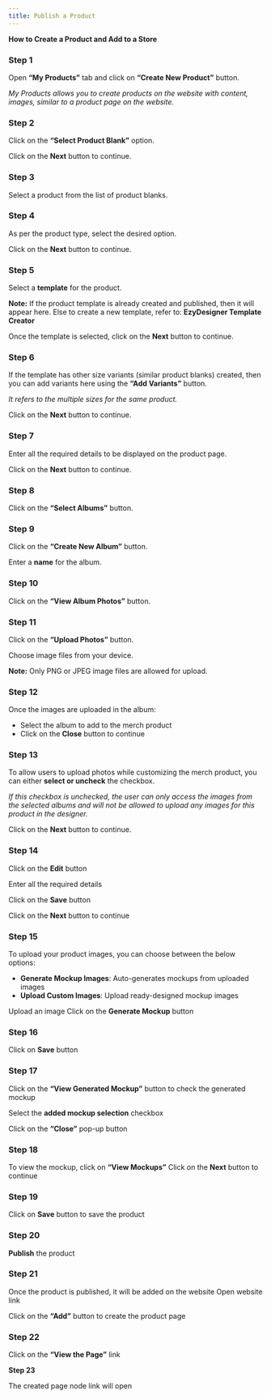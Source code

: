 ```yaml
---
title: Publish a Product
---
```

**How to Create a Product and Add to a Store**

### **Step 1**

Open **“My Products”** tab and click on **“Create New Product”** button.

*My Products allows you to create products on the website with content, images, similar to a product page on the website.*

### **Step 2**

Click on the **“Select Product Blank”** option.

 Click on the **Next** button to continue.

### **Step 3**

Select a product from the list of product blanks.

### **Step 4**

As per the product type, select the desired option.

 Click on the **Next** button to continue.

### **Step 5**

Select a **template** for the product.

**Note:** If the product template is already created and published, then it will appear here.
 Else to create a new template, refer to: **EzyDesigner Template Creator**

Once the template is selected, click on the **Next** button to continue.

### **Step 6**

If the template has other size variants (similar product blanks) created, then you can add variants here using the **“Add Variants”** button.

 *It refers to the multiple sizes for the same product.*

Click on the **Next** button to continue.

### **Step 7**

Enter all the required details to be displayed on the product page.

 Click on the **Next** button to continue.

### **Step 8**

Click on the **“Select Albums”** button.

### **Step 9**

Click on the **“Create New Album”** button.

 Enter a **name** for the album.

### **Step 10**

Click on the **“View Album Photos”** button.

### **Step 11**

Click on the **“Upload Photos”** button.

Choose image files from your device.

**Note:** Only PNG or JPEG image files are allowed for upload.

### **Step 12**

Once the images are uploaded in the album:

* Select the album to add to the merch product
* Click on the **Close** button to continue

### **Step 13**

To allow users to upload photos while customizing the merch product, you can either **select or uncheck** the checkbox.

 *If this checkbox is unchecked, the user can only access the images from the selected albums and will not be allowed to upload any images for this product in the designer.*

 Click on the **Next** button to continue.

### **Step 14**

Click on the **Edit** button

Enter all the required details

Click on the **Save** button

Click on the **Next** button to continue

### **Step 15**

To upload your product images, you can choose between the below options:

* **Generate Mockup Images**: Auto-generates mockups from uploaded images
* **Upload Custom Images**: Upload ready-designed mockup images

Upload an image
 Click on the **Generate Mockup** button

### **Step 16**

Click on **Save** button

### **Step 17**

Click on the **“View Generated Mockup”** button to check the generated mockup

 Select the **added mockup selection** checkbox

Click on the **“Close”** pop-up button

### **Step 18**

To view the mockup, click on **“View Mockups”**
 Click on the **Next** button to continue

### **Step 19**

Click on **Save** button to save the product

### **Step 20**

**Publish** the product

### **Step 21**

Once the product is published, it will be added on the website
 Open website link

Click on the **“Add”** button to create the product page

### **Step 22**

Click on the **“View the Page”** link

**Step 23**

The created page node link will open
